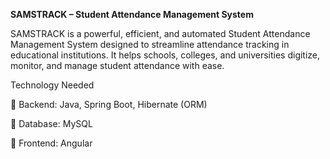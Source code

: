 **SAMSTRACK – Student Attendance Management System**

SAMSTRACK is a powerful, efficient, and automated Student Attendance Management System designed to streamline attendance tracking in educational institutions. It helps schools, colleges, and universities digitize, monitor, and manage student attendance with ease.

Technology Needed

🔹 Backend: Java, Spring Boot, Hibernate (ORM)

🔹 Database: MySQL 

🔹 Frontend: Angular
